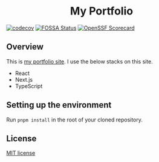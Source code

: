 <div align="center">
  <h1>My Portfolio</h1>
</div>

[![codecov](https://codecov.io/gh/roottool/portfolio/branch/main/graph/badge.svg?token=2A3TNPORX3)](https://codecov.io/gh/roottool/portfolio)
[![FOSSA Status](https://app.fossa.com/api/projects/git%2Bgithub.com%2Froottool%2Fportfolio.svg?type=shield)](https://app.fossa.com/projects/git%2Bgithub.com%2Froottool%2Fportfolio?ref=badge_shield)
[![OpenSSF Scorecard](https://api.securityscorecards.dev/projects/github.com/roottool/portfolio/badge)](https://api.securityscorecards.dev/projects/github.com/roottool/portfolio)

## Overview

This is [my portfolio site](https://roottool.vercel.app). I use the below stacks on this site.

- React
- Next.js
- TypeScript

## Setting up the environment

Run `pnpm install` in the root of your cloned repository.

## License

[MIT license](LICENSE)
